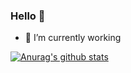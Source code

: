 ### Hello 👋

- 🔭 I’m currently working

[![Anurag's github stats](https://github-readme-stats.vercel.app/api?username=tyj-321&theme=gruvbox)](https://github.com/anuraghazra/github-readme-stats)
